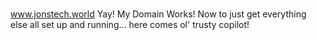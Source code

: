 #
www.jonstech.world
Yay! My Domain Works! Now to just get everything else all set up and running... here comes ol' trusty copilot!
